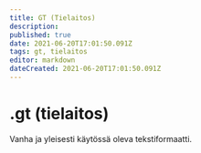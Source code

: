 ```yaml
---
title: GT (Tielaitos)
description: 
published: true
date: 2021-06-20T17:01:50.091Z
tags: gt, tielaitos
editor: markdown
dateCreated: 2021-06-20T17:01:50.091Z
---
```


# .gt (tielaitos)
Vanha ja yleisesti käytössä oleva tekstiformaatti.

